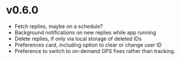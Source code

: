 # v0.6.0

* Fetch replies, maybe on a schedule?
* Background notifications on new replies while app running
* Delete replies, if only via local storage of deleted IDs
* Preferences card, including option to clear or change user ID
* Preference to switch to on-demand GPS fixes rather than tracking.
